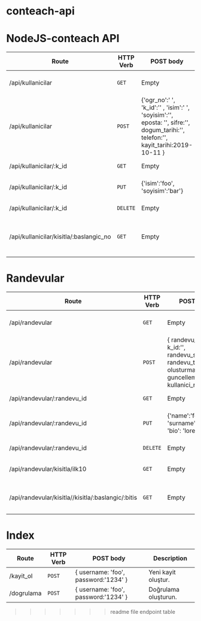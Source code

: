 # conteach-api

NodeJS-conteach API
=======
| Route | HTTP Verb | POST body | Description |
| --- | --- | --- | --- |
| /api/kullanicilar | `GET` | Empty | Tüm kullanıcıları listeyin |
| /api/kullanicilar | `POST` | {'ogr_no':' ', 'k_id':'' , 'isim':' ', 'soyisim':'', eposta: '', sifre:'', dogum_tarihi:'', telefon:'', kayit_tarihi:2019-10-11 } | Bir yeni kullanici oluşturun. |
| /api/kullanicilar/:k_id | `GET` | Empty | Kullanıcıyı görüntüleyin |
| /api/kullanicilar/:k_id | `PUT` | {'isim':'foo', 'soyisim':'bar'} | Kişiyi yeni bilgilerle güncelleyin. |
| /api/kullanicilar/:k_id | `DELETE` | Empty | Kullanıcıyı silin. |
| /api/kullanicilar/kisitla/:baslangic_no | `GET` | Empty | Kullanıcıyı öğrenci numarasına göre sınırlandırın. |
 
# Randevular
 
| Route | HTTP Verb | POST body | Description |
| --- | --- | --- | --- |
| /api/randevular | `GET` | Empty | Tüm randevuları listeleyin. |
| /api/randevular | `POST` | { randevu_id: '', k_id:'', randevu_sahibi:'', randevu_tarihi:'', olusturma_tarihi:'', guncelleme_tarihi:'', kullanici_notu:'' } | Yeni randevu oluştur. |
| /api/randevular/:randevu_id | `GET` | Empty | Randevuyu görüntüleyin. |
| /api/randevular/:randevu_id | `PUT` | {'name':'foo', 'surname':'bar', 'bio': 'lorem'} | Randevuyu yeni bilgilerle güncelleyin. |
| /api/randevular/:randevu_id | `DELETE` | Empty | Randevuyu silin. |
| /api/randevular/kisitla/ilk10 | `GET` | Empty | En yakın 10 randevuyu görüntüleyin. |
| /api/randevular/kisitla//kisitla/:baslangic/:bitis | `GET` | Empty | İstenilen aralıkta randevuyu görüntüleyin. |
 
# Index
 
| Route | HTTP Verb | POST body | Description |
| --- | --- | --- | --- |
| /kayit_ol | `POST` | { username: 'foo', password:'1234' } | Yeni kayit oluştur. |
| /dogrulama | `POST` | { username: 'foo', password:'1234' } | Doğrulama oluşturun. |
>>>>>>> readme file endpoint table
